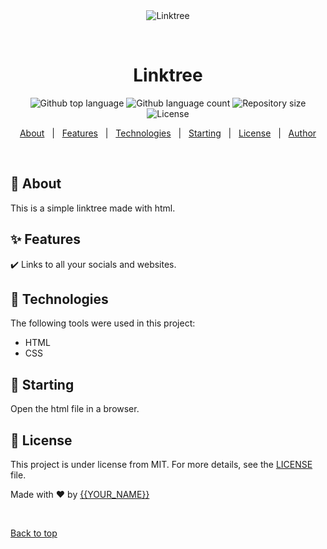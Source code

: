 <div align="center" id="top"> 
  <img src="./.github/app.gif" alt="Linktree" />

&#xa0;

  <!-- <a href="https://linktree.netlify.app">Demo</a> -->
</div>

<h1 align="center">Linktree</h1>

<p align="center">
  <img alt="Github top language" src="https://img.shields.io/github/languages/top/{{YOUR_GITHUB_USERNAME}}/linktree?color=56BEB8">

  <img alt="Github language count" src="https://img.shields.io/github/languages/count/{{YOUR_GITHUB_USERNAME}}/linktree?color=56BEB8">

  <img alt="Repository size" src="https://img.shields.io/github/repo-size/{{YOUR_GITHUB_USERNAME}}/linktree?color=56BEB8">

  <img alt="License" src="https://img.shields.io/github/license/{{YOUR_GITHUB_USERNAME}}/linktree?color=56BEB8">

  <!-- <img alt="Github issues" src="https://img.shields.io/github/issues/{{YOUR_GITHUB_USERNAME}}/linktree?color=56BEB8" /> -->

  <!-- <img alt="Github forks" src="https://img.shields.io/github/forks/{{YOUR_GITHUB_USERNAME}}/linktree?color=56BEB8" /> -->

  <!-- <img alt="Github stars" src="https://img.shields.io/github/stars/{{YOUR_GITHUB_USERNAME}}/linktree?color=56BEB8" /> -->
</p>

<!-- Status -->

<!-- <h4 align="center">
	🚧  Linktree 🚀 Under construction...  🚧
</h4>

<hr> -->

<p align="center">
  <a href="#dart-about">About</a> &#xa0; | &#xa0; 
  <a href="#sparkles-features">Features</a> &#xa0; | &#xa0;
  <a href="#rocket-technologies">Technologies</a> &#xa0; | &#xa0;
  <a href="#checkered_flag-starting">Starting</a> &#xa0; | &#xa0;
  <a href="#memo-license">License</a> &#xa0; | &#xa0;
  <a href="https://github.com/{{YOUR_GITHUB_USERNAME}}" target="_blank">Author</a>
</p>

<br>

## :dart: About

This is a simple linktree made with html.

## :sparkles: Features

:heavy_check_mark: Links to all your socials and websites.

## :rocket: Technologies

The following tools were used in this project:

- HTML
- CSS

## :checkered_flag: Starting

Open the html file in a browser.

## :memo: License

This project is under license from MIT. For more details, see the [LICENSE](LICENSE.md) file.

Made with :heart: by <a href="https://github.com/{{YOUR_GITHUB_USERNAME}}" target="_blank">{{YOUR_NAME}}</a>

&#xa0;

<a href="#top">Back to top</a>
